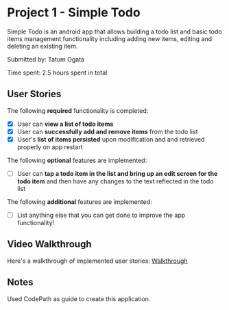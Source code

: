 # Project 1 - Simple Todo 

Simple Todo is an android app that allows building a todo list and basic todo items management functionality including adding new items, editing and deleting an existing item.

Submitted by: Tatum Ogata

Time spent: 2.5 hours spent in total

## User Stories

The following **required** functionality is completed:

* [x] User can **view a list of todo items**
* [x] User can **successfully add and remove items** from the todo list
* [x] User's **list of items persisted** upon modification and and retrieved properly on app restart

The following **optional** features are implemented:

* [ ] User can **tap a todo item in the list and bring up an edit screen for the todo item** and then have any changes to the text reflected in the todo list

The following **additional** features are implemented:

* [ ] List anything else that you can get done to improve the app functionality!

## Video Walkthrough

Here's a walkthrough of implemented user stories:
[Walkthrough](http://g.recordit.co/90ITAk10WF.gif)

## Notes

Used CodePath as guide to create this application.


